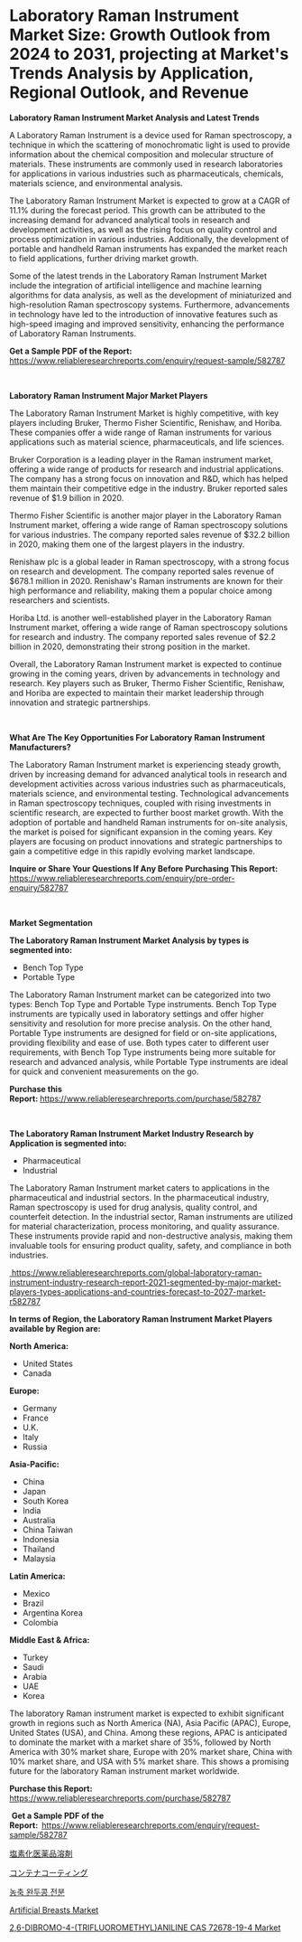 <p><h1>Laboratory Raman Instrument Market Size: Growth Outlook from 2024 to 2031, projecting at Market's Trends Analysis by Application, Regional Outlook, and Revenue</h1></p><p><strong>Laboratory Raman Instrument Market Analysis and Latest Trends</strong></p>
<p><p>A Laboratory Raman Instrument is a device used for Raman spectroscopy, a technique in which the scattering of monochromatic light is used to provide information about the chemical composition and molecular structure of materials. These instruments are commonly used in research laboratories for applications in various industries such as pharmaceuticals, chemicals, materials science, and environmental analysis.</p><p>The Laboratory Raman Instrument Market is expected to grow at a CAGR of 11.1% during the forecast period. This growth can be attributed to the increasing demand for advanced analytical tools in research and development activities, as well as the rising focus on quality control and process optimization in various industries. Additionally, the development of portable and handheld Raman instruments has expanded the market reach to field applications, further driving market growth.</p><p>Some of the latest trends in the Laboratory Raman Instrument Market include the integration of artificial intelligence and machine learning algorithms for data analysis, as well as the development of miniaturized and high-resolution Raman spectroscopy systems. Furthermore, advancements in technology have led to the introduction of innovative features such as high-speed imaging and improved sensitivity, enhancing the performance of Laboratory Raman Instruments.</p></p>
<p><strong>Get a Sample PDF of the Report:&nbsp;</strong> <a href="https://www.reliableresearchreports.com/enquiry/request-sample/582787">https://www.reliableresearchreports.com/enquiry/request-sample/582787</a></p>
<p>&nbsp;</p>
<p><strong>Laboratory Raman Instrument Major Market Players</strong></p>
<p><p>The Laboratory Raman Instrument Market is highly competitive, with key players including Bruker, Thermo Fisher Scientific, Renishaw, and Horiba. These companies offer a wide range of Raman instruments for various applications such as material science, pharmaceuticals, and life sciences.</p><p>Bruker Corporation is a leading player in the Raman instrument market, offering a wide range of products for research and industrial applications. The company has a strong focus on innovation and R&D, which has helped them maintain their competitive edge in the industry. Bruker reported sales revenue of $1.9 billion in 2020.</p><p>Thermo Fisher Scientific is another major player in the Laboratory Raman Instrument market, offering a wide range of Raman spectroscopy solutions for various industries. The company reported sales revenue of $32.2 billion in 2020, making them one of the largest players in the industry.</p><p>Renishaw plc is a global leader in Raman spectroscopy, with a strong focus on research and development. The company reported sales revenue of $678.1 million in 2020. Renishaw's Raman instruments are known for their high performance and reliability, making them a popular choice among researchers and scientists.</p><p>Horiba Ltd. is another well-established player in the Laboratory Raman Instrument market, offering a wide range of Raman spectroscopy solutions for research and industry. The company reported sales revenue of $2.2 billion in 2020, demonstrating their strong position in the market.</p><p>Overall, the Laboratory Raman Instrument market is expected to continue growing in the coming years, driven by advancements in technology and research. Key players such as Bruker, Thermo Fisher Scientific, Renishaw, and Horiba are expected to maintain their market leadership through innovation and strategic partnerships.</p></p>
<p>&nbsp;</p>
<p><strong>What Are The Key Opportunities For Laboratory Raman Instrument Manufacturers?</strong></p>
<p><p>The Laboratory Raman Instrument market is experiencing steady growth, driven by increasing demand for advanced analytical tools in research and development activities across various industries such as pharmaceuticals, materials science, and environmental testing. Technological advancements in Raman spectroscopy techniques, coupled with rising investments in scientific research, are expected to further boost market growth. With the adoption of portable and handheld Raman instruments for on-site analysis, the market is poised for significant expansion in the coming years. Key players are focusing on product innovations and strategic partnerships to gain a competitive edge in this rapidly evolving market landscape.</p></p>
<p><strong>Inquire or Share Your Questions If Any Before Purchasing This Report:</strong> <a href="https://www.reliableresearchreports.com/enquiry/pre-order-enquiry/582787">https://www.reliableresearchreports.com/enquiry/pre-order-enquiry/582787</a></p>
<p>&nbsp;</p>
<p><strong>Market Segmentation</strong></p>
<p><strong>The Laboratory Raman Instrument Market Analysis by types is segmented into:</strong></p>
<p><ul><li>Bench Top Type</li><li>Portable Type</li></ul></p>
<p><p>The Laboratory Raman Instrument market can be categorized into two types: Bench Top Type and Portable Type instruments. Bench Top Type instruments are typically used in laboratory settings and offer higher sensitivity and resolution for more precise analysis. On the other hand, Portable Type instruments are designed for field or on-site applications, providing flexibility and ease of use. Both types cater to different user requirements, with Bench Top Type instruments being more suitable for research and advanced analysis, while Portable Type instruments are ideal for quick and convenient measurements on the go.</p></p>
<p><strong>Purchase this Report:&nbsp;</strong><a href="https://www.reliableresearchreports.com/purchase/582787">https://www.reliableresearchreports.com/purchase/582787</a></p>
<p>&nbsp;</p>
<p><strong>The Laboratory Raman Instrument Market Industry Research by Application is segmented into:</strong></p>
<p><ul><li>Pharmaceutical</li><li>Industrial</li></ul></p>
<p><p>The Laboratory Raman Instrument market caters to applications in the pharmaceutical and industrial sectors. In the pharmaceutical industry, Raman spectroscopy is used for drug analysis, quality control, and counterfeit detection. In the industrial sector, Raman instruments are utilized for material characterization, process monitoring, and quality assurance. These instruments provide rapid and non-destructive analysis, making them invaluable tools for ensuring product quality, safety, and compliance in both industries.</p></p>
<p><a href="https://www.reliableresearchreports.com/global-laboratory-raman-instrument-industry-research-report-2021-segmented-by-major-market-players-types-applications-and-countries-forecast-to-2027-market-r582787">&nbsp;https://www.reliableresearchreports.com/global-laboratory-raman-instrument-industry-research-report-2021-segmented-by-major-market-players-types-applications-and-countries-forecast-to-2027-market-r582787</a></p>
<p><strong>In terms of Region, the Laboratory Raman Instrument Market Players available by Region are:</strong></p>
<p>
    <p> <strong> North America: </strong>
        <ul>
            <li>United States</li>
            <li>Canada</li>
        </ul>
        </p> 
    <p> <strong> Europe: </strong>
        <ul>
            <li>Germany</li>
            <li>France</li>
            <li>U.K.</li>
            <li>Italy</li>
            <li>Russia</li>
        </ul>
        </p> 
    <p> <strong> Asia-Pacific: </strong>
        <ul>
            <li>China</li>
            <li>Japan</li>
            <li>South Korea</li>
            <li>India</li>
            <li>Australia</li>
            <li>China Taiwan</li>
            <li>Indonesia</li>
            <li>Thailand</li>
            <li>Malaysia</li>
        </ul>
        </p> 
    <p> <strong> Latin America: </strong>
        <ul>
            <li>Mexico</li>
            <li>Brazil</li>
            <li>Argentina Korea</li>
            <li>Colombia</li>
        </ul>
        </p> 
    <p> <strong> Middle East & Africa: </strong>
        <ul>
            <li>Turkey</li>
            <li>Saudi</li>
            <li>Arabia</li>
            <li>UAE</li>
            <li>Korea</li>
        </ul>
    </p>
    </p>
<p><p>The laboratory Raman instrument market is expected to exhibit significant growth in regions such as North America (NA), Asia Pacific (APAC), Europe, United States (USA), and China. Among these regions, APAC is anticipated to dominate the market with a market share of 35%, followed by North America with 30% market share, Europe with 20% market share, China with 10% market share, and USA with 5% market share. This shows a promising future for the laboratory Raman instrument market worldwide.</p></p>
<p><strong>Purchase this Report: </strong><a href="https://www.reliableresearchreports.com/purchase/582787">https://www.reliableresearchreports.com/purchase/582787</a></p>
<p>&nbsp;<strong>Get a Sample PDF of the Report:&nbsp;&nbsp;</strong><a href="https://www.reliableresearchreports.com/enquiry/request-sample/582787">https://www.reliableresearchreports.com/enquiry/request-sample/582787</a></p>
<p><strong></strong></p>
<p><p><a href="https://github.com/deonnorth8/Market-Research-Report-List-1/blob/main/977937495407.md">塩素化医薬品溶剤</a></p><p><a href="https://github.com/LizaHeller2023/Market-Research-Report-List-1/blob/main/296043795408.md">コンテナコーティング</a></p><p><a href="https://github.com/Penelolack456456/Market-Research-Report-List-1/blob/main/508553487054.md">농축 완두콩 전분</a></p><p><a href="https://github.com/edytherolanlouisejk1miz0wig/Market-Research-Report-List-2/blob/main/artificial-breasts-market.md">Artificial Breasts Market</a></p><p><a href="https://github.com/peachesmcdowel1/Market-Research-Report-List-3/blob/main/26-dibromo-4-trifluoromethylaniline-cas-72678-19-4-market.md">2,6-DIBROMO-4-(TRIFLUOROMETHYL)ANILINE CAS 72678-19-4 Market</a></p></p>